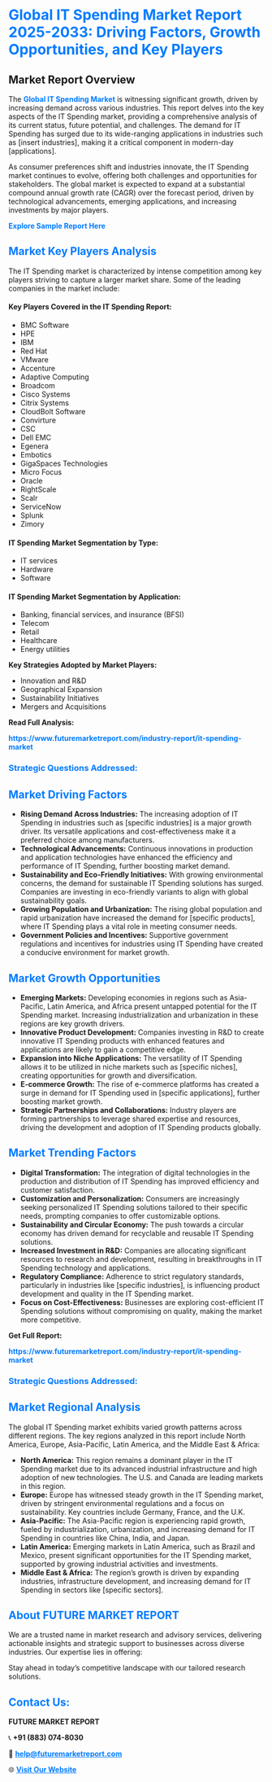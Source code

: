 <h1 style="color: #007BFF;">Global IT Spending Market Report 2025-2033: Driving Factors, Growth Opportunities, and Key Players</h1>

<section id="overview">
<h2>Market Report Overview</h2>
<p>The <a href="https://www.futuremarketreport.com/industry-report/it-spending-market" style="color: #007BFF; text-decoration: none;"><strong>Global IT Spending Market</strong></a> is witnessing significant growth, driven by increasing demand across various industries. This report delves into the key aspects of the IT Spending market, providing a comprehensive analysis of its current status, future potential, and challenges. The demand for IT Spending has surged due to its wide-ranging applications in industries such as [insert industries], making it a critical component in modern-day [applications].</p>
<p>As consumer preferences shift and industries innovate, the IT Spending market continues to evolve, offering both challenges and opportunities for stakeholders. The global market is expected to expand at a substantial compound annual growth rate (CAGR) over the forecast period, driven by technological advancements, emerging applications, and increasing investments by major players.</p>
</section>

<section id="overview">
<p><a href="https://www.futuremarketreport.com/request-sample/reportId=63494" style="color: #007BFF; text-decoration: none;"><strong>Explore Sample Report Here</strong></a></p>
</section>

<section id="key-players">
<h2 style="color: #007BFF;">Market Key Players Analysis</h2>
<p>The IT Spending market is characterized by intense competition among key players striving to capture a larger market share. Some of the leading companies in the market include:</p>
<h4>Key Players Covered in the IT Spending Report:</h4>
<ul><li>BMC Software</li><li>HPE</li><li>IBM</li><li>Red Hat</li><li>VMware</li><li>Accenture</li><li>Adaptive Computing</li><li>Broadcom</li><li>Cisco Systems</li><li>Citrix Systems</li><li>CloudBolt Software</li><li>Convirture</li><li>CSC</li><li>Dell EMC</li><li>Egenera</li><li>Embotics</li><li>GigaSpaces Technologies</li><li>Micro Focus</li><li>Oracle</li><li>RightScale</li><li>Scalr</li><li>ServiceNow</li><li>Splunk</li><li>Zimory</li></ul>
<h4>IT Spending Market Segmentation by Type:</h4>
<ul><li>IT services</li><li>Hardware</li><li>Software</li></ul>

<h4>IT Spending Market Segmentation by Application:</h4>
<ul><li>Banking, financial services, and insurance (BFSI)</li><li>Telecom</li><li>Retail</li><li>Healthcare</li><li>Energy utilities</li></ul>
<p><strong>Key Strategies Adopted by Market Players:</strong></p>
<ul>
<li>Innovation and R&D</li>
<li>Geographical Expansion</li>
<li>Sustainability Initiatives</li>
<li>Mergers and Acquisitions</li>
</ul>
</section>

<section>
<p><strong>Read Full Analysis: </strong></p><a href="https://www.futuremarketreport.com/industry-report/it-spending-market" style="color: #007BFF; text-decoration: none;"><strong>https://www.futuremarketreport.com/industry-report/it-spending-market</strong></a>
<h3 style="color: #007BFF;">Strategic Questions Addressed:</h3>
</section>

<section id="driving-factors">
<h2 style="color: #007BFF;">Market Driving Factors</h2>
<ul>
<li><strong>Rising Demand Across Industries:</strong> The increasing adoption of IT Spending in industries such as [specific industries] is a major growth driver. Its versatile applications and cost-effectiveness make it a preferred choice among manufacturers.</li>
<li><strong>Technological Advancements:</strong> Continuous innovations in production and application technologies have enhanced the efficiency and performance of IT Spending, further boosting market demand.</li>
<li><strong>Sustainability and Eco-Friendly Initiatives:</strong> With growing environmental concerns, the demand for sustainable IT Spending solutions has surged. Companies are investing in eco-friendly variants to align with global sustainability goals.</li>
<li><strong>Growing Population and Urbanization:</strong> The rising global population and rapid urbanization have increased the demand for [specific products], where IT Spending plays a vital role in meeting consumer needs.</li>
<li><strong>Government Policies and Incentives:</strong> Supportive government regulations and incentives for industries using IT Spending have created a conducive environment for market growth.</li>
</ul>
</section>

<section id="growth-opportunities">
<h2 style="color: #007BFF;">Market Growth Opportunities</h2>
<ul>
<li><strong>Emerging Markets:</strong> Developing economies in regions such as Asia-Pacific, Latin America, and Africa present untapped potential for the IT Spending market. Increasing industrialization and urbanization in these regions are key growth drivers.</li>
<li><strong>Innovative Product Development:</strong> Companies investing in R&D to create innovative IT Spending products with enhanced features and applications are likely to gain a competitive edge.</li>
<li><strong>Expansion into Niche Applications:</strong> The versatility of IT Spending allows it to be utilized in niche markets such as [specific niches], creating opportunities for growth and diversification.</li>
<li><strong>E-commerce Growth:</strong> The rise of e-commerce platforms has created a surge in demand for IT Spending used in [specific applications], further boosting market growth.</li>
<li><strong>Strategic Partnerships and Collaborations:</strong> Industry players are forming partnerships to leverage shared expertise and resources, driving the development and adoption of IT Spending products globally.</li>
</ul>
</section>

<section id="trending-factors">
<h2 style="color: #007BFF;">Market Trending Factors</h2>
<ul>
<li><strong>Digital Transformation:</strong> The integration of digital technologies in the production and distribution of IT Spending has improved efficiency and customer satisfaction.</li>
<li><strong>Customization and Personalization:</strong> Consumers are increasingly seeking personalized IT Spending solutions tailored to their specific needs, prompting companies to offer customizable options.</li>
<li><strong>Sustainability and Circular Economy:</strong> The push towards a circular economy has driven demand for recyclable and reusable IT Spending solutions.</li>
<li><strong>Increased Investment in R&D:</strong> Companies are allocating significant resources to research and development, resulting in breakthroughs in IT Spending technology and applications.</li>
<li><strong>Regulatory Compliance:</strong> Adherence to strict regulatory standards, particularly in industries like [specific industries], is influencing product development and quality in the IT Spending market.</li>
<li><strong>Focus on Cost-Effectiveness:</strong> Businesses are exploring cost-efficient IT Spending solutions without compromising on quality, making the market more competitive.</li>
</ul>
</section>

<section>
<p><strong>Get Full Report: </strong></p><a href="https://www.futuremarketreport.com/industry-report/it-spending-market" style="color: #007BFF; text-decoration: none;"><strong>https://www.futuremarketreport.com/industry-report/it-spending-market</strong></a>
<h3 style="color: #007BFF;">Strategic Questions Addressed:</h3>
</section>


<section id="regional-analysis">
<h2 style="color: #007BFF;">Market Regional Analysis</h2>
<p>The global IT Spending market exhibits varied growth patterns across different regions. The key regions analyzed in this report include North America, Europe, Asia-Pacific, Latin America, and the Middle East & Africa:</p>
<ul>
<li><strong>North America:</strong> This region remains a dominant player in the IT Spending market due to its advanced industrial infrastructure and high adoption of new technologies. The U.S. and Canada are leading markets in this region.</li>
<li><strong>Europe:</strong> Europe has witnessed steady growth in the IT Spending market, driven by stringent environmental regulations and a focus on sustainability. Key countries include Germany, France, and the U.K.</li>
<li><strong>Asia-Pacific:</strong> The Asia-Pacific region is experiencing rapid growth, fueled by industrialization, urbanization, and increasing demand for IT Spending in countries like China, India, and Japan.</li>
<li><strong>Latin America:</strong> Emerging markets in Latin America, such as Brazil and Mexico, present significant opportunities for the IT Spending market, supported by growing industrial activities and investments.</li>
<li><strong>Middle East & Africa:</strong> The region’s growth is driven by expanding industries, infrastructure development, and increasing demand for IT Spending in sectors like [specific sectors].</li>
</ul>
</section>

<footer>
<h2 style="color: #007BFF;">About FUTURE MARKET REPORT</h2>
<p>We are a trusted name in market research and advisory services, delivering actionable insights and strategic support to businesses across diverse industries. Our expertise lies in offering:</p>

<p>Stay ahead in today’s competitive landscape with our tailored research solutions.</p>

<h2 style="color: #007BFF;">Contact Us:</h2>
<p><strong>FUTURE MARKET REPORT</strong></p>
<p>📞 <strong>+91 (883) 074-8030</strong></p>
<p>📧 <strong><a href="mailto:help@futuremarketreport.com" style="color: #007BFF;">help@futuremarketreport.com</a></strong></p>
<p>🌐 <strong><a href="https://www.futuremarketreport.com/" style="color: #007BFF;">Visit Our Website</a></strong></p>
</footer>